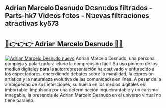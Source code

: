 ## Adrian Marcelo Desnudo D𝚎sn𝚞dos filtr𝚊dos - Parts-hk7 Vid𝚎os f𝚘tos - N𝚞evas filtr𝚊ciones atr𝚊ctivas ky573

# <h2><a href="http://mb6vfnd.tromn.icu/?c=Adrian+Marcelo+Desnudo">🔗👉👉👉 Adrian Marcelo Desnudo 🔗🔗</a></h2>

[![Adrian Marcelo Desnudo nuevo](https://i.imgur.com/pEAQMta.gif)](http://mb6vfnd.tromn.icu/?c=Adrian+Marcelo+Desnudo)
Adrian Marcelo Desnudo, una persona compleja y polarizadora, elude la comprensión fácil. Su uso pionero de los medios digitales para la autorrepresentación ha cautivado y enfurecido a los espectadores, encendiendo debates sobre la moralidad, la expresión artística y la naturaleza evolutiva de las comunidades en línea. A pesar de la ambigüedad de sus intenciones, su huella en los medios digitales es imborrable. Impulsada por una determinación inquebrantable y un carisma innegable, la presencia de Adrian Marcelo Desnudo en el universo virtual no tiene paralelo.
